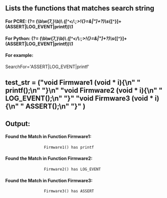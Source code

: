 
## Lists the functions that matches search string

#### For PCRE: (?= (\b\w{7,}\b)\ *\([^<\/:;>!{}=&|\"]+?\)\s*{[^}]+(ASSERT|LOG_EVENT|printf))\1
#### For Python: (?= (\b\w{7,}\b)\ *\([^<\/\\:;>!{}=&|\"]+?\)\s*{[^}]+(ASSERT|LOG_EVENT|printf))\1
#### For example:   
 
SearchFor='ASSERT|LOG_EVENT|printf'

 test_str = ("void Firmware1 (void * i){\n"
	"    printf();\n"
	"}\n"
	"void Firmware2 (void * i){\n"
	"    LOG_EVENT();\n"
	"}"
	"void Firmware3 (void * i){\n"
	"    ASSERT();\n"
	"}"  )
--------
Output:
-------
#### Found the Match in Function Firmware1:
                     Firmware1() has printf

#### Found the Match in Function Firmware2:
                     Firmware2() has LOG_EVENT

#### Found the Match in Function Firmware3:
                     Firmware3() has ASSERT
